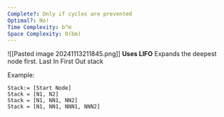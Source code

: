 ```yaml
---
Complete?: Only if cycles are prevented
Optimal?: No!
Time Complexity: b^m
Space Complexity: O(bm)
---
```

![[Pasted image 20241113211845.png]]
**Uses LIFO**
Expands the deepest node first. 
Last In First Out stack

Example:
```
Stack:= [Start Node]
Stack = [N1, N2]
Stack = [N1, NN1, NN2]
Stack = [N1, NN1, NNN1, NNN2]
```

